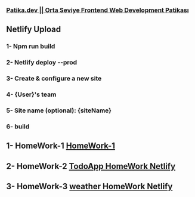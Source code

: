 ### [Patika.dev || Orta Seviye Frontend Web Development Patikası](https://app.patika.dev/paths/orta-seviye-frontend-web-development-patikasi)

## Netlify Upload

### 1- Npm run build

### 2- Netlify deploy --prod

### 3- Create & configure a new site

### 4- {User}'s team

### 5- Site name (optional): {siteName}

### 6- build

## 1- HomeWork-1 [ HomeWork-1](https://github.com/Egemnfzlioglu/Orta-Seviye-Frontend-Web-Development-Patikas-/tree/master/HomeWork_1)

## 2- HomeWork-2 [TodoApp HomeWork Netlify ](https://todoapp-egemen.netlify.app)
## 3- HomeWork-3 [weather HomeWork Netlify ](https://weather-app-egemen.netlify.app)
